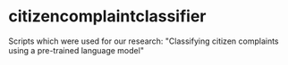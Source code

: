 # citizencomplaintclassifier
Scripts which were used for our research: "Classifying citizen complaints using a pre-trained language model"


